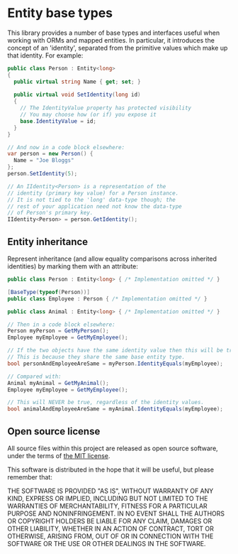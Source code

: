 # Entity base types
This library provides a number of base types and interfaces useful when working with ORMs and mapped entities.
In particular, it introduces the concept of an 'identity', separated from the primitive values which make up that identity.
For example:

```csharp
public class Person : Entity<long>
{
  public virtual string Name { get; set; }
  
  public virtual void SetIdentity(long id)
  {
    // The IdentityValue property has protected visibility
    // You may choose how (or if) you expose it
    base.IdentityValue = id;
  }
}

// And now in a code block elsewhere:
var person = new Person() {
  Name = "Joe Bloggs"
};
person.SetIdentity(5);

// An IIdentity<Person> is a representation of the
// identity (primary key value) for a Person instance.
// It is not tied to the 'long' data-type though; the
// rest of your application need not know the data-type
// of Person's primary key.
IIdentity<Person> = person.GetIdentity();
```

## Entity inheritance
Represent inheritance (and allow equality comparisons across inherited identities) by marking them with an attribute:

```csharp
public class Person : Entity<long> { /* Implementation omitted */ }

[BaseType(typeof(Person))]
public class Employee : Person { /* Implementation omitted */ }

public class Animal : Entity<long> { /* Implementation omitted */ }

// Then in a code block elsewhere:
Person myPerson = GetMyPerson();
Employee myEmployee = GetMyEmployee();

// If the two objects have the same identity value then this will be true.
// This is because they share the same base entity type.
bool personAndEmployeeAreSame = myPerson.IdentityEquals(myEmployee);

// Compared with:
Animal myAnimal = GetMyAnimal();
Employee myEmployee = GetMyEmployee();

// This will NEVER be true, regardless of the identity values.
bool animalAndEmployeeAreSame = myAnimal.IdentityEquals(myEmployee);

```

## Open source license
All source files within this project are released as open source software,
under the terms of [the MIT license].

[the MIT license]: http://opensource.org/licenses/MIT

This software is distributed in the hope that it will be useful, but please
remember that:

THE SOFTWARE IS PROVIDED "AS IS", WITHOUT WARRANTY OF ANY KIND, EXPRESS OR
IMPLIED, INCLUDING BUT NOT LIMITED TO THE WARRANTIES OF MERCHANTABILITY,
FITNESS FOR A PARTICULAR PURPOSE AND NONINFRINGEMENT. IN NO EVENT SHALL THE
AUTHORS OR COPYRIGHT HOLDERS BE LIABLE FOR ANY CLAIM, DAMAGES OR OTHER
LIABILITY, WHETHER IN AN ACTION OF CONTRACT, TORT OR OTHERWISE, ARISING FROM,
OUT OF OR IN CONNECTION WITH THE SOFTWARE OR THE USE OR OTHER DEALINGS IN
THE SOFTWARE.
